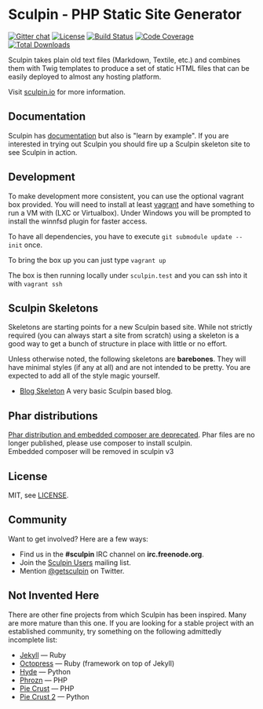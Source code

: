 Sculpin - PHP Static Site Generator
===================================

[![Gitter chat](https://badges.gitter.im/sculpin/sculpin.svg)](https://gitter.im/sculpin/sculpin)
[![License](https://poser.pugx.org/sculpin/sculpin/license.svg)](https://packagist.org/packages/sculpin/sculpin)
[![Build Status](https://travis-ci.org/sculpin/sculpin.svg?branch=develop)](https://travis-ci.org/sculpin/sculpin)
[![Code Coverage](https://scrutinizer-ci.com/g/sculpin/sculpin/badges/coverage.png?b=develop)](https://scrutinizer-ci.com/g/sculpin/sculpin/?branch=develop)
[![Total Downloads](https://poser.pugx.org/sculpin/sculpin/downloads.svg)](https://packagist.org/packages/sculpin/sculpin)


Sculpin takes plain old text files (Markdown, Textile, etc.) and combines
them with Twig templates to produce a set of static HTML files that can
be easily deployed to almost any hosting platform.

Visit [sculpin.io](http://sculpin.io) for more information.



Documentation
-------------

Sculpin has [documentation](https://sculpin.io/documentation/) but also is
"learn by example". If you are interested in trying out Sculpin you should fire
up a Sculpin skeleton site to see Sculpin in action.


Development
-----------

To make development more consistent, you can use the optional vagrant box provided. 
You will need to install at least [vagrant](https://www.vagrantup.com/) and have 
something to run a VM with (LXC or Virtualbox). Under Windows you will be prompted 
to install the winnfsd plugin for faster access.

To have all dependencies, you have to execute `git submodule update --init` once.

To bring the box up you can just type `vagrant up`

The box is then running locally under `sculpin.test` and you can ssh into it with `vagrant ssh`


Sculpin Skeletons
-----------------

Skeletons are starting points for a new Sculpin based site. While not strictly
required (you can always start a site from scratch) using a skeleton is a good
way to get a bunch of structure in place with little or no effort.

Unless otherwise noted, the following skeletons are **barebones**. They will have
minimal styles (if any at all) and are not intended to be pretty. You are
expected to add all of the style magic yourself.

 * [Blog Skeleton](https://github.com/sculpin/sculpin-blog-skeleton)
   A very basic Sculpin based blog.


Phar distributions
------------------

[Phar distribution and embedded composer are
deprecated](https://blog.sculpin.io/2016/08/31/deprecating-phar-distribution-and-embedded-composer).
Phar files are no longer published, please use composer to install sculpin.  
Embedded composer will be removed in sculpin v3

License
-------

MIT, see [LICENSE](/LICENSE).


Community
---------

Want to get involved? Here are a few ways:

* Find us in the **#sculpin** IRC channel on **irc.freenode.org**.
* Join the [Sculpin Users](http://groups.google.com/group/sculpin-users)
  mailing list.
* Mention [@getsculpin](http://twitter.com/getsculpin) on Twitter.


Not Invented Here
-----------------

There are other fine projects from which Sculpin has been inspired. Many are
more mature than this one. If you are looking for a stable project with an
established community, try something on the following admittedly incomplete
list:

 * [Jekyll](http://jekyllrb.com/) &mdash; Ruby
 * [Octopress](http://octopress.org) &mdash; Ruby (framework on top of Jekyll)
 * [Hyde](http://hyde.github.io/) &mdash; Python
 * [Phrozn](https://github.com/Pawka/phrozn) &mdash; PHP
 * [Pie Crust](https://github.com/ludovicchabant/PieCrust) &mdash; PHP
 * [Pie Crust 2](http://bolt80.com/piecrust) &mdash; Python
